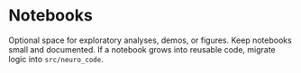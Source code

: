 # Notebooks

Optional space for exploratory analyses, demos, or figures. Keep notebooks small and documented. If a notebook grows into reusable code, migrate logic into `src/neuro_code`.
